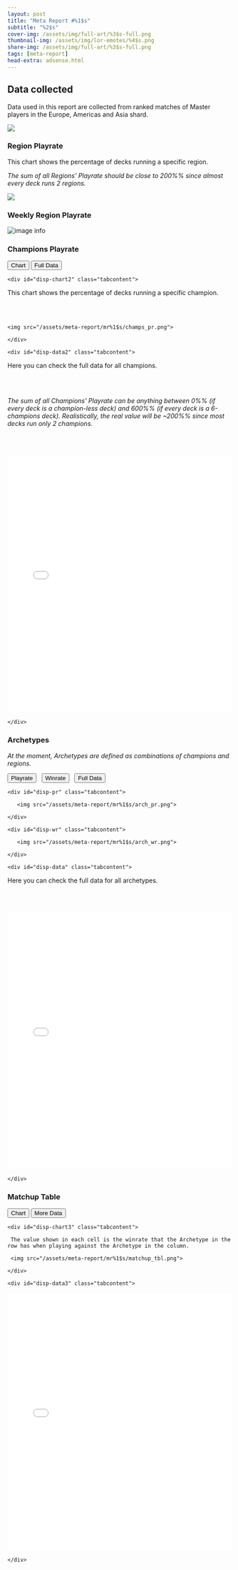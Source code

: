 ```yaml
---
layout: post
title: "Meta Report #%1$s"
subtitle: "%2$s"
cover-img: /assets/img/full-art/%3$s-full.png
thumbnail-img: /assets/img/lor-emotes/%4$s.png
share-img: /assets/img/full-art/%3$s-full.png
tags: [meta-report]
head-extra: adsense.html
---
```


## Data collected

Data used in this report are collected from ranked matches of Master players in the Europe, Americas and Asia shard.

<img src="/assets/meta-report/mr%1$s/data.png">

### Region Playrate

This chart shows the percentage of decks running a specific region.

*The sum of all Regions’ Playrate should be close to 200%% since almost every deck runs 2 regions.*

![](/assets/meta-report/mr%1$s/region_pr.png)

### Weekly Region Playrate

![image info](/assets/meta-report/mr%1$s/region_hist.png)

### Champions Playrate

<div id="code-box-2">
    <div class="tab">
        <button class="tablinks" onclick="openTab(event, 'disp-chart2','code-box-2')" id="defaultOpen-2">Chart</button>
        <button class="tablinks" onclick="openTab(event, 'disp-data2','code-box-2')">Full Data</button>
        <div class="spacer"></div>
    </div>

    <div id="disp-chart2" class="tabcontent">

This chart shows the percentage of decks running a specific champion.

<br><br>

    <img src="/assets/meta-report/mr%1$s/champs_pr.png">

    </div>

    <div id="disp-data2" class="tabcontent">

Here you can check the full data for all champions.

<br><br>

<em>The sum of all Champions’ Playrate can be anything between 0%% (if every deck is a champion-less deck) and 600%% (if every deck is a 6-champions deck). Realistically, the real value will be ~200%% since most decks run only 2 champions.</em>

<br><br>

   <iframe src="/assets/meta-report/mr%1$s/champs_pr.html" 
	width="100%%"
        height="575px"   
	style="border:1px solid transparent">
   </iframe>

    </div>

</div>

### Archetypes

*At the moment, Archetypes are defined as combinations of champions and regions.*

<div id="code-box-1">
    <div class="tab">
        <button class="tablinks" onclick="openTab(event, 'disp-pr','code-box-1')" id="defaultOpen-1">Playrate</button> &nbsp;
        <button class="tablinks" onclick="openTab(event, 'disp-wr','code-box-1')" id="defaultOpen-1">Winrate</button> &nbsp;
        <button class="tablinks" onclick="openTab(event, 'disp-data','code-box-1')">Full Data</button>
        <div class="spacer"></div>
    </div>

    <div id="disp-pr" class="tabcontent">

       <img src="/assets/meta-report/mr%1$s/arch_pr.png">

    </div>

    <div id="disp-wr" class="tabcontent">

       <img src="/assets/meta-report/mr%1$s/arch_wr.png">

    </div>

    <div id="disp-data" class="tabcontent">

Here you can check the full data for all archetypes.

<br><br>

   <iframe src="/assets/meta-report/mr%1$s/arch_wr.html" 
	width="100%%"
        height="575px"   
	style="border:1px solid transparent">
   </iframe>

    </div>

</div>

### Matchup Table

<div id="code-box-3">
    <div class="tab">
        <button class="tablinks" onclick="openTab(event, 'disp-chart3','code-box-3')" id="defaultOpen-3">Chart</button>
        <button class="tablinks" onclick="openTab(event, 'disp-data3','code-box-3')">More Data</button>
        <div class="spacer"></div>
    </div>

    <div id="disp-chart3" class="tabcontent">

     The value shown in each cell is the winrate that the Archetype in the row has when playing against the Archetype in the column.
 
     <img src="/assets/meta-report/mr%1$s/matchup_tbl.png">

    </div>

    <div id="disp-data3" class="tabcontent">

   <iframe src="/assets/meta-report/mr%1$s/matchup_tbl.html" 
	width="100%%"
        height="575px"
	style="border:1px solid transparent">
   </iframe>

    </div>

</div>

